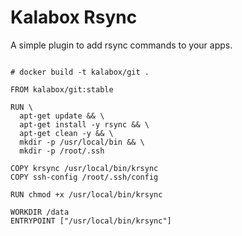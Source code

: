 Kalabox Rsync
===================

A simple plugin to add rsync commands to your apps.

```

# docker build -t kalabox/git .

FROM kalabox/git:stable

RUN \
  apt-get update && \
  apt-get install -y rsync && \
  apt-get clean -y && \
  mkdir -p /usr/local/bin && \
  mkdir -p /root/.ssh

COPY krsync /usr/local/bin/krsync
COPY ssh-config /root/.ssh/config

RUN chmod +x /usr/local/bin/krsync

WORKDIR /data
ENTRYPOINT ["/usr/local/bin/krsync"]

```
